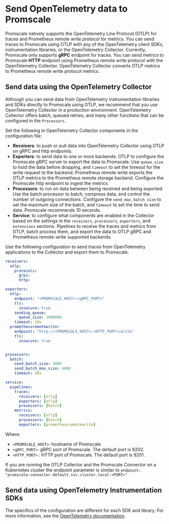# Send OpenTelemetry data to Promscale
Promscale natively supports the OpenTelemetry Line Protocol (OTLP) for traces
and Prometheus remote write protocol for metrics. You can send traces to
Promscale using OTLP with any of the OpenTelemetry client SDKs, instrumentation
libraries, or the OpenTelemetry Collector. Currently, Promscale only supports
**gRPC** endpoint for traces. You can send metrics to Promscale
**HTTP** endpoint using Prometheus remote write protocol with the OpenTelemetry
Collector. OpenTelemetry Collector converts OTLP metrics to Prometheus remote
write protocol metrics.

## Send data using the OpenTelemetry Collector
Although you can send data from OpenTelemetry instrumentation libraries and
SDKs directly to Promscale using OTLP, we recommend that you use OpenTelemetry
Collector in a production environment. OpenTelemetry Collector offers batch,
queued retries, and many other functions that can be configured in the `Processors`.

Set the following in OpenTelemetry Collector components in the configuration file:
  * **Receivers**: to push or pull data into OpenTelemetry Collector using OTLP
    on gRPC and http endpoints.
  * **Exporters**: to send data to one or more backends. OTLP to configure the
    Promscale gRPC server to export the data to Promscale. Use `queue_size` to
    hold the data before dropping, and `timeout` to set the timeout for the
    write request to the backend. Prometheus remote write exports the OTLP
    metrics to the Prometheus remote storage backend. Configure the Promscale
    http endpoint to ingest the metrics. 
  * **Processors**: to run on data between being received and being exported.
    Use the batch processor to batch, compress data, and control the number of
    outgoing connections. Configure the `send_max_batch_size` to set the maximum
    size of the batch, and `timeout` to set the time to send data. Promscale
    recommends 10 seconds.
  * **Service**: to configure what components are enabled in the Collector based
    on the settings in the `receivers`, `processors`, `exporters`, and
    `extensions` sections. Pipelines to receive the traces and metrics from OTLP,
    batch process them, and export the data to OTLP gRPC and Prometheus remote-write
    supported backends.

Use the following configuration to send traces from OpenTelemetry applications
to the Collector and export them to Promscale.
```yaml
receivers:
  otlp:
    protocols:
      grpc:
      http:

exporters:
  otlp:
    endpoint: "<PROMSCALE_HOST>:<gRPC_PORT>"
    tls:
      insecure: true
    sending_queue:
      queue_size: 1000000
    timeout: 10s
  prometheusremotewrite:
    endpoint: "http://<PROMSCALE_HOST>:<HTTP_PORT>/write"
    tls:
      insecure: true


processors:
  batch:
    send_batch_size: 4000
    send_batch_max_size: 4000
    timeout: 10s

service:
  pipelines:
    traces:
      receivers: [otlp]
      exporters: [otlp]
      processors: [batch]
    metrics:
      receivers: [otlp]
      processors: [batch]
      exporters: [prometheusremotewrite]
```

Where: 
* `<PROMSCALE_HOST>`: hostname of Promscale
* `<gRPC_PORT>`: gRPC port of Promscale. The default port is 9202.  
* `<HTTP_PORT>` : HTTP port of Promscale. The default port is 9201.

If you are running the OTLP Collector and the Promscale Connector on a
Kubernetes cluster the endpoint parameter is similar to `endpoint:
"promscale-connector.default.svc.cluster.local:<PORT>"`

## Send data using OpenTelemetry Instrumentation SDKs

The specifics of the configuration are different for each SDK and library. For
more information, see the [OpenTelemetry documentation][otel-docs].

[otel-docs]: https://opentelemetry.io/docs/instrumentation/


